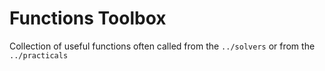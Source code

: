 # Functions Toolbox 

Collection of useful functions often called from the `../solvers` or from the `../practicals` 